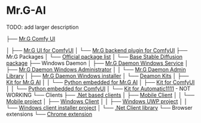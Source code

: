 # Mr.G-AI

TODO: add larger description


├── [Mr.G Comfy UI](https://github.com/RazvanManolache/Mr.G-ComfyUI)

│   ├── [Mr.G UI for ComfyUI](https://github.com/RazvanManolache/Mr.G-ComfyUI-Plugin.Web)
│   └── [Mr.G backend plugin for ComfyUI](https://github.com/RazvanManolache/Mr.G-ComfyUI-Plugin.Backend)
├── Mr.G Packages
│   └── [Official package list](https://github.com/RazvanManolache/Mr.G-AI-Packages-List)
│       └── [Base Stable Diffusion package](https://github.com/RazvanManolache/Mr.G-AI-Package-Base)
├── Windows Daemon 
│ 	├── [Mr.G Daemon Windows Service](https://github.com/RazvanManolache/Mr.G-Daemon-Windows-Service)
│ 	├── [Mr.G Daemon Windows Administrator](https://github.com/RazvanManolache/Mr.G-Daemon-Windows-Administrator)
│ 	│     └── [Mr.G Daemon Admin Library](https://github.com/RazvanManolache/Mr.G-Daemon-Admin-.Net-Library)
│ 	├── [Mr.G Daemon Windows installer](https://github.com/RazvanManolache/Mr.G-Daemon-Windows-Installer)
│ 	└── [Deamon Kits](https://github.com/RazvanManolache/Mr.G-Daemon-Kits-List)
│       ├── [Kit for Mr.G AI](https://github.com/RazvanManolache/Mr.G-Kit-Mr.G.AI)
│       │ └── [Python embedded for Mr.G AI](https://github.com/RazvanManolache/Mr.G-Python-Embedded-Mr.G-AI)
│       ├── [Kit for ComfyUI](https://github.com/RazvanManolache/Mr.G-Kit-ComfyUI)
│       │ └── [Python embedded for ComfyUI](hhttps://github.com/RazvanManolache/Mr.G-Python-Embedded-ComfyUI)
│       └── [Kit for Automatic1111](https://github.com/RazvanManolache/Mr.G-Kit-Automatic1111) - NOT WORKING
└── Clients
    ├── [.Net based clients](https://github.com/RazvanManolache/Mr.G-AI-Clients-.Net)
    │   ├── [Mobile Client](https://github.com/RazvanManolache/Mr.G-AI-Mobile)
    │   │   └── [Mobile project](https://github.com/RazvanManolache/Mr.G-AI-Mobile-MAUI)
    │   ├── [Windows Client](https://github.com/RazvanManolache/Mr.G-AI-Desktop)
    │   │   ├── [Windows UWP project](https://github.com/RazvanManolache/Mr.G-AI-Desktop-UWP)
    │   │   └── [Windows client installer project](https://github.com/RazvanManolache/Mr.G-AI-Desktop-Installer)
    │   └── [.Net Client library](https://github.com/RazvanManolache/Mr.G-AI-Client-.Net-Library)
    └── Browser extensions
        └── [Chrome extension](https://github.com/RazvanManolache/Mr.G-AI-Browser-Extension-Chrome)
